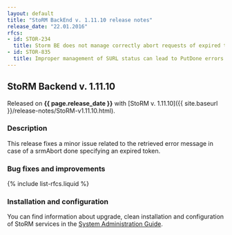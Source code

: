 ```yaml
---
layout: default
title: "StoRM BackEnd v. 1.11.10 release notes"
release_date: "22.01.2016"
rfcs:
- id: STOR-234
  title: Storm BE does not manage correctly abort requests of expired tokens
- id: STOR-835
  title: Improper management of SURL status can lead to PutDone errors and locked SURLs
---
```


## StoRM Backend v. 1.11.10

Released on **{{ page.release_date }}** with [StoRM v. 1.11.10]({{ site.baseurl }}/release-notes/StoRM-v1.11.10.html).

### Description

This release fixes a minor issue related to the retrieved error message in case of a srmAbort done specifying an expired token.

### Bug fixes and improvements

{% include list-rfcs.liquid %}

### Installation and configuration

You can find information about upgrade, clean installation and configuration of
StoRM services in the [System Administration Guide][storm-sysadmin-guide].

[storm-sysadmin-guide]: {{site.baseurl}}/documentation/sysadmin-guide/
